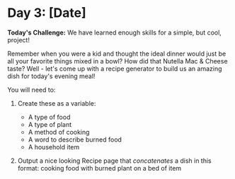 # Day 3: [Date]

**Today's Challenge:**
We have learned enough skills for a simple, but cool, project!

Remember when you were a kid and thought the ideal dinner would just be all your favorite things mixed in a bowl? How did that Nutella Mac & Cheese taste? Well - let's come up with a recipe generator to build us an amazing dish for today's evening meal!

You will need to:

1.  Create these as a variable:
    -   A type of food
    -   A type of plant
    -   A method of cooking
    -   A word to describe burned food
    -   A household item

2. Output a nice looking Recipe page that *concatenates* a dish in this format:
cooking food with burned plant on a bed of item

